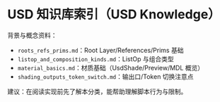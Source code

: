 # USD 知识库索引（USD Knowledge）

背景与概念资料：

- `roots_refs_prims.md`：Root Layer/References/Prims 基础
- `listop_and_composition_kinds.md`：ListOp 与组合类型
- `material_basics.md`：材质基础（UsdShade/Preview/MDL 概览）
- `shading_outputs_token_switch.md`：输出口/Token 切换注意点

建议：在阅读实现前先了解本分类，能帮助理解脚本行为与限制。

